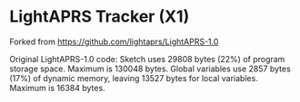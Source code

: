 # LightAPRS Tracker (X1)
Forked from https://github.com/lightaprs/LightAPRS-1.0



Original LightAPRS-1.0 code:
Sketch uses 29808 bytes (22%) of program storage space. Maximum is 130048 bytes.
Global variables use 2857 bytes (17%) of dynamic memory, leaving 13527 bytes for local variables. Maximum is 16384 bytes.